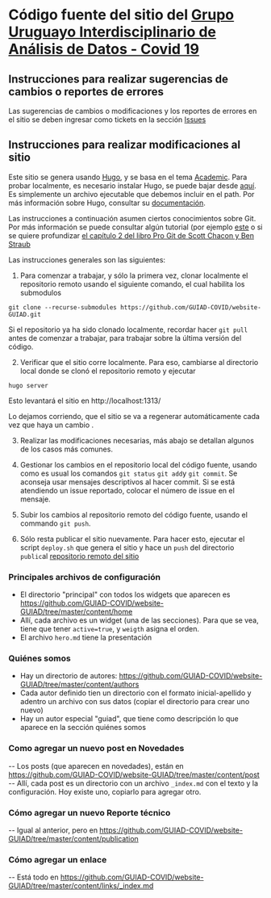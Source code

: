 # Código fuente del sitio del [Grupo Uruguayo Interdisciplinario de Análisis de Datos - Covid 19](https://guiad-covid.github.io/)

## Instrucciones para realizar sugerencias de cambios o reportes de errores

Las sugerencias de cambios o modificaciones y los reportes de errores en el sitio se deben ingresar como tickets en la sección [Issues](https://github.com/GUIAD-COVID/website-GUIAD/issues)


## Instrucciones para realizar modificaciones al sitio

Este sitio se genera usando [Hugo](https://gohugo.io/), y se basa en el tema [Academic](https://sourcethemes.com/academic). Para probar localmente, es necesario instalar Hugo, se puede bajar desde [aquí](https://gohugo.io/getting-started/installing/#binary-cross-platform). Es simplemente un archivo ejecutable que debemos incluir en el path.   Por más información sobre Hugo, consultar su [documentación](https://gohugo.io/documentation/).

Las instrucciones a continuación asumen ciertos conocimientos sobre Git. Por más información se puede consultar algún tutorial (por ejemplo [este](https://youtu.be/USjZcfj8yxE) o si se quiere profundizar [el capítulo 2 del libro Pro Git de Scott Chacon y Ben Straub](https://git-scm.com/book/en/v2/Git-Basics-Getting-a-Git-Repository) 

Las instrucciones generales son las siguientes:

1. Para comenzar a trabajar, y sólo la primera vez, clonar localmente el repositorio remoto usando el siguiente comando, el cual habilita los submodulos

`git clone --recurse-submodules https://github.com/GUIAD-COVID/website-GUIAD.git`

Si el repositorio ya ha sido clonado localmente, recordar hacer `git pull` antes de comenzar a trabajar, para trabajar sobre la última versión del código.

2. Verificar que el sitio corre localmente. Para eso, cambiarse al directorio local donde se clonó el repositorio remoto y ejecutar 

`hugo server`

Esto levantará el sitio en http://localhost:1313/

Lo dejamos corriendo, que el sitio se va a regenerar automáticamente cada vez que haya un cambio .

3. Realizar las modificaciones necesarias, más abajo se detallan algunos de los casos más comunes.

4. Gestionar los cambios en el repositorio local del código fuente, usando como es usual los comandos `git status` `git add`y `git commit`. Se aconseja usar mensajes descriptivos al hacer commit. Si se está atendiendo un issue reportado, colocar el número de issue en el mensaje.

5. Subir los cambios al repositorio remoto del código fuente, usando el commando `git push`.

6. Sólo resta publicar el sitio nuevamente. Para hacer esto, ejecutar el script ``deploy.sh`` que genera el sitio y hace un ``push`` del directorio ``public``al [repositorio remoto del sitio](https://github.com/GUIAD-COVID/GUIAD-COVID.github.io)

### Principales archivos de configuración

- El directorio "principal" con todos los widgets que aparecen es https://github.com/GUIAD-COVID/website-GUIAD/tree/master/content/home
- Allí, cada archivo es un widget (una de las secciones). Para que se vea, tiene que tener `active=true`, y `weigth` asigna el orden.
- El archivo `hero.md` tiene la presentación 

### Quiénes somos

- Hay un directorio de autores: https://github.com/GUIAD-COVID/website-GUIAD/tree/master/content/authors
- Cada autor definido tien un directorio con el formato inicial-apellido y adentro un archivo con sus datos (copiar el directorio para crear uno nuevo)
- Hay un autor especial "guiad", que tiene como descripción lo que aparece en la sección quiénes somos 

### Como agregar un nuevo post en Novedades

-- Los posts (que aparecen en novedades), están en https://github.com/GUIAD-COVID/website-GUIAD/tree/master/content/post
-- Allí, cada post es un directorio con un archivo `_index.md` con el texto y la configuración. Hoy existe uno, copiarlo para agregar otro. 

### Cómo agregar un nuevo Reporte técnico
-- Igual al anterior, pero en https://github.com/GUIAD-COVID/website-GUIAD/tree/master/content/publication

### Cómo agregar un enlace 
-- Está todo en https://github.com/GUIAD-COVID/website-GUIAD/tree/master/content/links/_index.md


